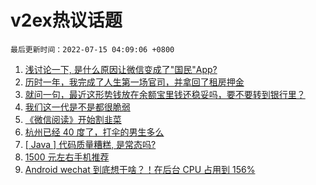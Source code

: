 # v2ex热议话题

`最后更新时间：2022-07-15 04:09:06 +0800`

1. [浅讨论一下, 是什么原因让微信变成了"国民"App?](https://www.v2ex.com/t/866038)
1. [历时一年，我完成了人生第一场官司，并拿回了租房押金](https://www.v2ex.com/t/866067)
1. [就问一句，最近这形势钱放在余额宝里钱还稳妥吗，要不要转到银行里？](https://www.v2ex.com/t/866033)
1. [我们这一代是不是都很脆弱](https://www.v2ex.com/t/866031)
1. [《微信阅读》开始割韭菜](https://www.v2ex.com/t/866154)
1. [杭州已经 40 度了，打伞的男生多么](https://www.v2ex.com/t/866138)
1. [[ Java ] 代码质量糟糕, 是常态吗?](https://www.v2ex.com/t/866060)
1. [1500 元左右手机推荐](https://www.v2ex.com/t/866026)
1. [Android wechat 到底想干啥？！在后台 CPU 占用到 156%](https://www.v2ex.com/t/866015)

